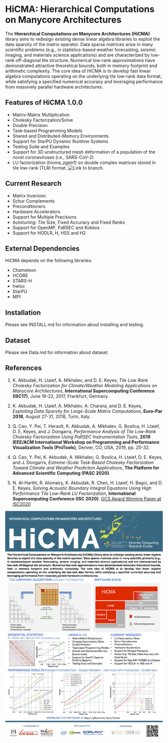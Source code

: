 HiCMA: Hierarchical Computations on Manycore Architectures
===========================================================
The **Hierarchical Computations on Manycore Architectures (HiCMA)** library aims to redesign existing 
dense linear algebra libraries to exploit the data sparsity of the matrix operator. Data sparse 
matrices arise in many scientific problems (e.g., in statistics-based weather forecasting, seismic 
imaging, and materials science applications) and are characterized by low-rank off-diagonal tile 
structure. Numerical low-rank approximations have demonstrated attractive theoretical bounds, both in 
memory footprint and arithmetic complexity. The core idea of HiCMA is to develop fast linear algebra 
computations operating on the underlying tile low-rank data format, while satisfying a specified 
numerical accuracy and leveraging performance from massively parallel hardware architectures. 


Features of HiCMA 1.0.0
-----------------------------
* Matrix-Matrix Multiplication
* Cholesky Factorization/Solve
* Double Precision
* Task-based Programming Models
* Shared and Distributed-Memory Environments
* Support for StarPU Dynamic Runtime Systems
* Testing Suite and Examples
* Support for 3D unstructured mesh deformation of a population of the novel coronaviruses (i.e., SARS-CoV-2)
* LU factorization (hicma_zgetrf) on double complex matrices stored in tile low-rank (TLR) format. ![Link to branch.](https://github.com/ecrc/hicma/tree/zgetrf)

Current Research
----------------
* Matrix Inversion
* Schur Complements
* Preconditioners
* Hardware Accelerators
* Support for Multiple Precisions
* Autotuning: Tile Size, Fixed Accuracy and Fixed Ranks
* Support for OpenMP, PaRSEC and Kokkos
* Support for HODLR, H, HSS and H2 


External Dependencies
---------------------
HiCMA depends on the following libraries:
* Chameleon
* HCORE
* STARS-H
* hwloc
* StarPU
* MPI

Installation
------------

Please see INSTALL.md for information about installing and testing.

Dataset
------------

Please see Data.md for information about dataset.


References
-----------
1. K. Akbudak, H. Ltaief, A. Mikhalev, and D. E. Keyes, *Tile Low Rank Cholesky Factorization for 
Climate/Weather Modeling Applications on Manycore Architectures*, **International Supercomputing 
Conference (ISC17)**, June 18-22, 2017, Frankfurt, Germany.

2. K. Akbudak, H. Ltaief, A. Mikhalev, A. Charara, and D. E. Keyes, *Exploiting Data Sparsity for Large-Scale Matrix Computations*, **Euro-Par 2018**, August 27-31, 2018, Turin, Italy.

3. Q. Cao, Y. Pei, T. Herault, K. Akbudak, A. Mikhalev, G. Bosilca, H. Ltaief, D. E. Keyes, and J. Dongarra, *Performance Analysis of Tile Low-Rank Cholesky Factorization Using PaRSEC Instrumentation Tools*, **2019 IEEE/ACM International Workshop on Programming and Performance Visualization Tools (ProTools)**, Denver, CO, USA, 2019, pp. 25-32.

4. Q. Cao, Y. Pei, K. Akbudak, A. Mikhalev, G. Bosilca, H. Ltaief, D. E. Keyes, and J. Dongarra, *Extreme-Scale Task-Based Cholesky Factorization Toward Climate and Weather Prediction Applications*, **The Platform for Advanced Scientific Computing (PASC 2020)**.

5. N. Al-Harthi, R. Alomairy, K. Akbudak, R. Chen, H. Ltaief, H. Bagci, and D. E. Keyes, *Solving Acoustic Boundary Integral Equations Using High Performance Tile Low-Rank LU Factorization*, **International Supercomputing Conference (ISC 2020)**. [GCS Award Winning Paper at ISC2020](https://www.gauss-centre.eu/news/newsflashes/article/gcs-award-2020-1/)




![Handout](docs/HiCMA-handout-SC17.png)

